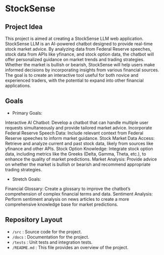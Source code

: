 # StockSense

## Project Idea
This project is aimed at creating a StockSense LLM web application. StockSense LLM is an AI-powered chatbot designed to provide real-time stock market advice. By analyzing data from Federal Reserve speeches, stock data from APIs like yfinance, and stock option data, the chatbot will offer personalized guidance on market trends and trading strategies. Whether the market is bullish or bearish, StockSense will help users make informed decisions by incorporating insights from various financial sources. The goal is to create an interactive tool useful for both novice and experienced traders, with the potential to expand into other financial applications.



## Goals

- Primary Goals:

Interactive AI Chatbot: Develop a chatbot that can handle multiple user requests simultaneously and provide tailored market advice.
Incorporate Federal Reserve Speech Data: Include relevant context from Federal Reserve speeches to inform market guidance.
Stock Market Data Access: Retrieve and analyze current and past stock data, likely from sources like yfinance and other APIs.
Stock Option Knowledge: Integrate stock option data, including metrics like the Greeks (Delta, Gamma, Theta, etc.), to enhance the quality of market predictions.
Market Analysis: Provide advice on whether the market is bullish or bearish and recommend appropriate trading strategies.

- Stretch Goals:

Financial Glossary: Create a glossary to improve the chatbot’s comprehension of complex financial terms and data.
Sentiment Analysis: Perform sentiment analysis on news articles to create a more comprehensive knowledge base for market predictions.

## Repository Layout

- `/src` : Source code for the project.
- `/docs` : Documentation for the project.
- `/tests` : Unit tests and integration tests.
- `/README.md` : This file provides an overview of the project.


